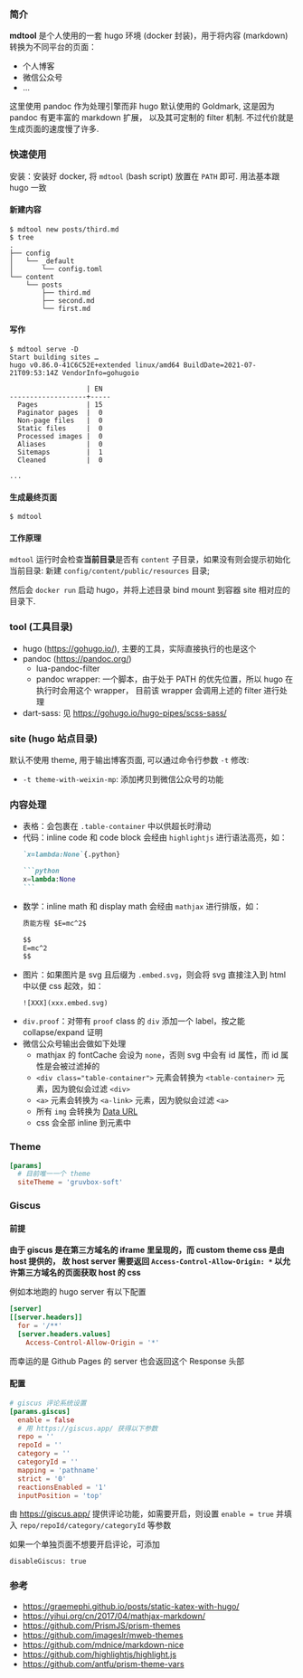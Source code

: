 ### 简介

**mdtool** 是个人使用的一套 hugo 环境 (docker 封装)，用于将内容 (markdown) 转换为不同平台的页面：

  - 个人博客
  - 微信公众号
  - ...

这里使用 pandoc 作为处理引擎而非 hugo 默认使用的 Goldmark, 这是因为 pandoc 有更丰富的 markdown 扩展，
以及其可定制的 filter 机制. 不过代价就是生成页面的速度慢了许多.

### 快速使用

安装：安装好 docker, 将 `mdtool` (bash script) 放置在 `PATH` 即可. 用法基本跟 hugo 一致

#### 新建内容

```shell
$ mdtool new posts/third.md
$ tree
.
├── config
│   └── _default
│       └── config.toml
└── content
    └── posts
        ├── third.md
        ├── second.md
        └── first.md
```

#### 写作

```shell
$ mdtool serve -D
Start building sites …
hugo v0.86.0-41C6C52E+extended linux/amd64 BuildDate=2021-07-21T09:53:14Z VendorInfo=gohugoio

                   | EN
-------------------+-----
  Pages            | 15
  Paginator pages  |  0
  Non-page files   |  0
  Static files     |  0
  Processed images |  0
  Aliases          |  0
  Sitemaps         |  1
  Cleaned          |  0

...
```

#### 生成最终页面

```shell
$ mdtool
```

#### 工作原理

`mdtool` 运行时会检查**当前目录**是否有 `content` 子目录，如果没有则会提示初始化当前目录: 新建 `config/content/public/resources` 目录;

然后会 `docker run` 启动 hugo，并将上述目录 bind mount 到容器 site 相对应的目录下.

### tool (工具目录)

- hugo (https://gohugo.io/), 主要的工具，实际直接执行的也是这个
- pandoc (https://pandoc.org/)
  - lua-pandoc-filter
  - pandoc wrapper: 一个脚本，由于处于 PATH 的优先位置，所以 hugo 在执行时会用这个 wrapper，
    目前该 wrapper 会调用上述的 filter 进行处理
- dart-sass: 见 https://gohugo.io/hugo-pipes/scss-sass/

### site (hugo 站点目录)

默认不使用 theme, 用于输出博客页面, 可以通过命令行参数 `-t` 修改:

  - `-t theme-with-weixin-mp`: 添加拷贝到微信公众号的功能

### 内容处理

- 表格：会包裹在 `.table-container` 中以供超长时滑动
- 代码：inline code 和 code block 会经由 `highlightjs` 进行语法高亮，如：
  ~~~md
  `x=lambda:None`{.python}
  
  ```python
  x=lambda:None
  ```  
  ~~~
- 数学：inline math 和 display math 会经由 `mathjax` 进行排版，如：
  ```md
  质能方程 $E=mc^2$

  $$
  E=mc^2
  $$
  ```
- 图片：如果图片是 svg 且后缀为 `.embed.svg`，则会将 svg 直接注入到 html 中以便 css 起效，如：
  ```
  ![XXX](xxx.embed.svg)
  ```
- `div.proof`：对带有 `proof` class 的 `div` 添加一个 label，按之能 collapse/expand 证明
- 微信公众号输出会做如下处理
  - mathjax 的 fontCache 会设为 `none`，否则 svg 中会有 id 属性，而 id 属性是会被过滤掉的
  - `<div class="table-container">` 元素会转换为 `<table-container>` 元素，因为貌似会过滤 `<div>`
  - `<a>` 元素会转换为 `<a-link>` 元素，因为貌似会过滤 `<a>`
  - 所有 `img` 会转换为 [Data URL](https://developer.mozilla.org/zh-CN/docs/Web/HTTP/Basics_of_HTTP/Data_URIs)
  - css 会全部 inline 到元素中

### Theme

```toml
[params]
  # 目前唯一一个 theme
  siteTheme = 'gruvbox-soft'
```

### Giscus

#### 前提

**由于 giscus 是在第三方域名的 iframe 里呈现的，而 custom theme css 是由 host 提供的，
故 host server 需要返回 `Access-Control-Allow-Origin: *` 以允许第三方域名的页面获取 host 的 css**

例如本地跑的 hugo server 有以下配置

```toml
[server]
[[server.headers]]
  for = '/**'
  [server.headers.values]
    Access-Control-Allow-Origin = '*'
```

而幸运的是 Github Pages 的 server 也会返回这个 Response 头部

#### 配置

```toml
# giscus 评论系统设置
[params.giscus]
  enable = false
  # 用 https://giscus.app/ 获得以下参数
  repo = ''
  repoId = ''
  category = ''
  categoryId = ''
  mapping = 'pathname'
  strict = '0'
  reactionsEnabled = '1'
  inputPosition = 'top'

```

由 https://giscus.app/ 提供评论功能，如需要开启，则设置 `enable = true` 并填入 `repo/repoId/category/categoryId` 等参数

如果一个单独页面不想要开启评论，可添加

```
disableGiscus: true
```

### 参考

- https://graemephi.github.io/posts/static-katex-with-hugo/
- https://yihui.org/cn/2017/04/mathjax-markdown/
- https://github.com/PrismJS/prism-themes
- https://github.com/imageslr/mweb-themes
- https://github.com/mdnice/markdown-nice
- https://github.com/highlightjs/highlight.js
- https://github.com/antfu/prism-theme-vars

